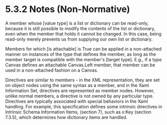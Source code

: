 <html dir="LTR" xmlns:mshelp="http://msdn.microsoft.com/mshelp" xmlns:ddue="http://ddue.schemas.microsoft.com/authoring/2003/5" xmlns:xlink="http://www.w3.org/1999/xlink" xmlns:tool="http://www.microsoft.com/tooltip"><body><input type="hidden" id="userDataCache" class="userDataStyle"><input type="hidden" id="hiddenScrollOffset"><img id="dropDownImage" style="display:none; height:0; width:0;" src="../local/drpdown.gif"><img id="dropDownHoverImage" style="display:none; height:0; width:0;" src="../local/drpdown_orange.gif"><img id="collapseImage" style="display:none; height:0; width:0;" src="../local/collapse.gif"><img id="expandImage" style="display:none; height:0; width:0;" src="../local/exp.gif"><img id="collapseAllImage" style="display:none; height:0; width:0;" src="../local/collall.gif"><img id="expandAllImage" style="display:none; height:0; width:0;" src="../local/expall.gif"><img id="copyImage" style="display:none; height:0; width:0;" src="../local/copycode.gif"><img id="copyHoverImage" style="display:none; height:0; width:0;" src="../local/copycodeHighlight.gif"><div id="header"><h1 class="heading">5.3.2 Notes (Non-Normative)</h1></div><div id="mainSection"><div id="mainBody"><div id="allHistory" class="saveHistory" onsave="saveAll()" onload="loadAll()"></div>




<p xmlns:wsd="http://wsdev.schemas.microsoft.com/authoring/2008/2" xmlns:msxsl="urn:schemas-microsoft-com:xslt" xmlns:script="urn:script" xmlns:build="urn:build">
<div id="sectionSection0" class="section" name="collapseableSection"><content xmlns="http://ddue.schemas.microsoft.com/authoring/2003/5" xmlns:wsd="http://wsdev.schemas.microsoft.com/authoring/2008/2" xmlns:msxsl="urn:schemas-microsoft-com:xslt" xmlns:script="urn:script" xmlns:build="urn:build">
				</content></div><div id="sectionSection1" class="section" name="collapseableSection"><content xmlns="http://ddue.schemas.microsoft.com/authoring/2003/5" xmlns:wsd="http://wsdev.schemas.microsoft.com/authoring/2008/2" xmlns:msxsl="urn:schemas-microsoft-com:xslt" xmlns:script="urn:script" xmlns:build="urn:build">
					<p xmlns="">A member whose [value type] is a list or dictionary can be read-only, because it is still possible to modify the contents of the list or dictionary, even when the member that holds it cannot be changed. In this case, being read-only merely prevents us from supplying our own list or dictionary.</p>
					<p xmlns="">Members for which [is attachable] is True can be applied in a non-attached manner on instances of the type that defines the member, as long as the member target is compatible with the member's [target type]. E.g., if a type Canvas defines an attachable Canvas.Left member, that member can be used in a non-attached fashion on a Canvas.</p>
					<p xmlns="">Directives are similar to members - in the XML representation, they are set on object nodes using the same syntax as a member, and in the Xaml Information Set, directives are represented as member nodes. However, unlike normal members, a directive is not owned by any particular type. Directives are typically associated with special behaviors in the Xaml handling. For example, this specification defines some intrinsic directives in <mshelp:link keywords="674e0d5d-fa6a-449b-a8f1-aae567ac2d1b" tabindex="0">Intrinsic Schema Information Items, (section </mshelp:link><mshelp:link keywords="674e0d5d-fa6a-449b-a8f1-aae567ac2d1b" tabindex="0">7</mshelp:link><mshelp:link keywords="674e0d5d-fa6a-449b-a8f1-aae567ac2d1b" tabindex="0">)</mshelp:link>, such as <mshelp:link keywords="89a3a0d5-e918-4ce0-8683-cefea89d493a" tabindex="0">x:Key (section </mshelp:link><mshelp:link keywords="89a3a0d5-e918-4ce0-8683-cefea89d493a" tabindex="0">7.3.5</mshelp:link><mshelp:link keywords="89a3a0d5-e918-4ce0-8683-cefea89d493a" tabindex="0">)</mshelp:link>, which determines how dictionary items are handled.</p>
				</content></div><!--[if gte IE 5]>
			<tool:tip element="languageFilterToolTip" avoidmouse="false"/>
		<![endif]--></div><a name="feedback"></a><span></span></div></body></html>